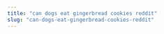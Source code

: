 ```yaml
---
title: "can dogs eat gingerbread cookies reddit"
slug: "can-dogs-eat-gingerbread-cookies-reddit"
---
```


